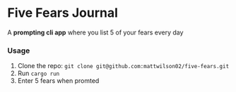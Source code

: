 # Five Fears Journal

A **prompting cli app** where you list 5 of your fears every day

### Usage

1. Clone the repo: `git clone git@github.com:mattwilson02/five-fears.git`
2. Run `cargo run`
3. Enter 5 fears when promted